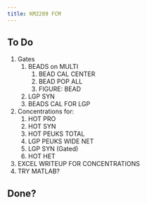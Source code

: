```yaml
---
title: KM2209 FCM
---
```





## To Do

1.  Gates
    1.  BEADS on MULTI
        1.  BEAD CAL CENTER
        2.  BEAD POP ALL
        3.  FIGURE: BEAD
    2.  LGP SYN
    3.  BEADS CAL FOR LGP
2.  Concentrations for:
    1.  HOT PRO
    2.  HOT SYN
    3.  HOT PEUKS TOTAL
    4.  LGP PEUKS WIDE NET
    5.  LGP SYN (Gated)
    6.  HOT HET
3.  EXCEL WRITEUP FOR CONCENTRATIONS
4.  TRY MATLAB?


## Done?